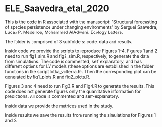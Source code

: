 # ELE_Saavedra_etal_2020
This is the code in R associated with the manuscript:
"Structural forecasting of species persistence under changing environments" by
Serguei Saavedra, Lucas P. Medeiros, Mohammad AlAdwani. Ecology Letters.

The folder is comprised of 3 subfolders: code, data and results.

Inside code we provide the scripts to reproduce Figures 1-4.
Figures 1 and 2 need to run fig1_sim.R and fig2_sim.R, respectively, to generate the data from simulations. The code is commented, self explanatory, and has different options for LV models (these options are established in the folder functions in the script lotka_volterra.R). Then the corresponding plot can be generated by fig1_plots.R and fig2_plots.R.

Figures 3 and 4 need to run Fig3.R and Fig4.R to generate the results. This code does not generate figures only the quantitative information for predictions. All code is commented and self-explanatory.

Inside data we provide the matrices used in the study.

Inside results we save the results from running the simulations for Figures 1 and 2.
